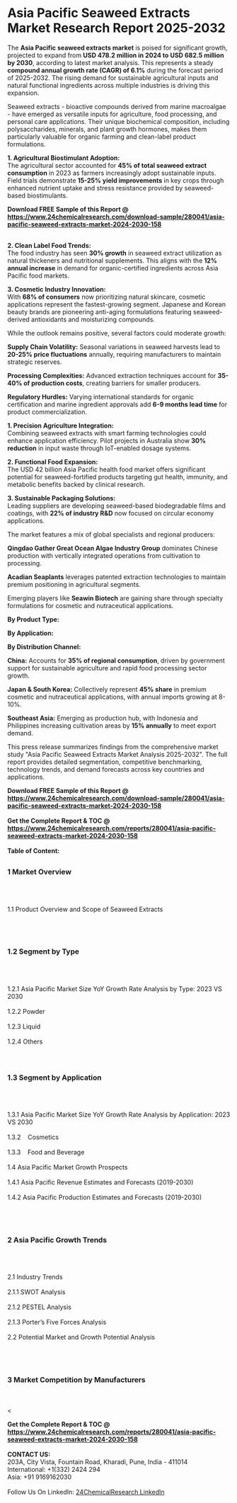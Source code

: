 <h1>Asia Pacific Seaweed Extracts Market Research Report 2025-2032</h1><p>The <strong>Asia Pacific seaweed extracts market</strong> is poised for significant growth, projected to expand from <strong>USD 478.2 million in 2024 to USD 682.5 million by 2030</strong>, according to latest market analysis. This represents a steady <strong>compound annual growth rate (CAGR) of 6.1%</strong> during the forecast period of 2025-2032. The rising demand for sustainable agricultural inputs and natural functional ingredients across multiple industries is driving this expansion.</p><p>Seaweed extracts - bioactive compounds derived from marine macroalgae - have emerged as versatile inputs for agriculture, food processing, and personal care applications. Their unique biochemical composition, including polysaccharides, minerals, and plant growth hormones, makes them particularly valuable for organic farming and clean-label product formulations.</p><p><strong>1. Agricultural Biostimulant Adoption:</strong><br>
The agricultural sector accounted for <strong>45% of total seaweed extract consumption</strong> in 2023 as farmers increasingly adopt sustainable inputs. Field trials demonstrate <strong>15-25% yield improvements</strong> in key crops through enhanced nutrient uptake and stress resistance provided by seaweed-based biostimulants.</p><div><b>Download FREE Sample of this Report @ 
            <a href="https://www.24chemicalresearch.com/download-sample/280041/asia-pacific-seaweed-extracts-market-2024-2030-158">
            https://www.24chemicalresearch.com/download-sample/280041/asia-pacific-seaweed-extracts-market-2024-2030-158</a></b></div><br><p><strong>2. Clean Label Food Trends:</strong><br>
The food industry has seen <strong>30% growth</strong> in seaweed extract utilization as natural thickeners and nutritional supplements. This aligns with the <strong>12% annual increase</strong> in demand for organic-certified ingredients across Asia Pacific food markets.</p><p><strong>3. Cosmetic Industry Innovation:</strong><br>
With <strong>68% of consumers</strong> now prioritizing natural skincare, cosmetic applications represent the fastest-growing segment. Japanese and Korean beauty brands are pioneering anti-aging formulations featuring seaweed-derived antioxidants and moisturizing compounds.</p><p>While the outlook remains positive, several factors could moderate growth:</p><p><strong>Supply Chain Volatility:</strong> Seasonal variations in seaweed harvests lead to <strong>20-25% price fluctuations</strong> annually, requiring manufacturers to maintain strategic reserves.</p><p><strong>Processing Complexities:</strong> Advanced extraction techniques account for <strong>35-40% of production costs</strong>, creating barriers for smaller producers.</p><p><strong>Regulatory Hurdles:</strong> Varying international standards for organic certification and marine ingredient approvals add <strong>6-9 months lead time</strong> for product commercialization.</p><p><strong>1. Precision Agriculture Integration:</strong><br>
Combining seaweed extracts with smart farming technologies could enhance application efficiency. Pilot projects in Australia show <strong>30% reduction</strong> in input waste through IoT-enabled dosage systems.</p><p><strong>2. Functional Food Expansion:</strong><br>
The USD 42 billion Asia Pacific health food market offers significant potential for seaweed-fortified products targeting gut health, immunity, and metabolic benefits backed by clinical research.</p><p><strong>3. Sustainable Packaging Solutions:</strong><br>
Leading suppliers are developing seaweed-based biodegradable films and coatings, with <strong>22% of industry R&amp;D</strong> now focused on circular economy applications.</p><p>The market features a mix of global specialists and regional producers:</p><p><strong>Qingdao Gather Great Ocean Algae Industry Group</strong> dominates Chinese production with vertically integrated operations from cultivation to processing.</p><p><strong>Acadian Seaplants</strong> leverages patented extraction technologies to maintain premium positioning in agricultural segments.</p><p>Emerging players like <strong>Seawin Biotech</strong> are gaining share through specialty formulations for cosmetic and nutraceutical applications.</p><p><strong>By Product Type:</strong></p><p><strong>By Application:</strong></p><p><strong>By Distribution Channel:</strong></p><p><strong>China:</strong> Accounts for <strong>35% of regional consumption</strong>, driven by government support for sustainable agriculture and rapid food processing sector growth.</p><p><strong>Japan &amp; South Korea:</strong> Collectively represent <strong>45% share</strong> in premium cosmetic and nutraceutical applications, with annual imports growing at 8-10%.</p><p><strong>Southeast Asia:</strong> Emerging as production hub, with Indonesia and Philippines increasing cultivation areas by <strong>15% annually</strong> to meet export demand.</p><p>This press release summarizes findings from the comprehensive market study "Asia Pacific Seaweed Extracts Market Analysis 2025-2032". The full report provides detailed segmentation, competitive benchmarking, technology trends, and demand forecasts across key countries and applications.</p><div><b>Download FREE Sample of this Report @ 
            <a href="https://www.24chemicalresearch.com/download-sample/280041/asia-pacific-seaweed-extracts-market-2024-2030-158">
            https://www.24chemicalresearch.com/download-sample/280041/asia-pacific-seaweed-extracts-market-2024-2030-158</a></b></div><br><div><b>Get the Complete Report & TOC @ 
            <a href="https://www.24chemicalresearch.com/reports/280041/asia-pacific-seaweed-extracts-market-2024-2030-158">
            https://www.24chemicalresearch.com/reports/280041/asia-pacific-seaweed-extracts-market-2024-2030-158</a></b></div><br>
            <b>Table of Content:</b><p><h2><span style="font-size:16px"><strong>1 Market Overview&nbsp;&nbsp; &nbsp;</strong></span></h2><br />
<br />
<p>1.1 Product Overview and Scope of Seaweed Extracts &nbsp;</p><br />
<br />
<h2><strong><span style="font-size:16px">1.2 Segment by Type&nbsp;&nbsp; &nbsp;</span></strong></h2><br />
<br />
<p>1.2.1 Asia Pacific Market Size YoY Growth Rate Analysis by Type: 2023 VS 2030&nbsp;&nbsp; &nbsp;<br /><br />
1.2.2 Powder&nbsp;&nbsp; &nbsp;<br /><br />
1.2.3 Liquid<br /><br />
1.2.4 Others<br /><br />
<br />
<h2><span style="font-size:16px"><strong>1.3 Segment by Application&nbsp;&nbsp;</strong></span></h2><br />
<br />
<p>1.3.1 Asia Pacific Market Size YoY Growth Rate Analysis by Application: 2023 VS 2030&nbsp;&nbsp; &nbsp;<br /><br />
1.3.2&nbsp;&nbsp; &nbsp;Cosmetics<br /><br />
1.3.3&nbsp;&nbsp; &nbsp;Food and Beverage<br /><br />
1.4 Asia Pacific Market Growth Prospects&nbsp;&nbsp; &nbsp;<br /><br />
1.4.1 Asia Pacific Revenue Estimates and Forecasts (2019-2030)&nbsp;&nbsp; &nbsp;<br /><br />
1.4.2 Asia Pacific Production Estimates and Forecasts (2019-2030)&nbsp;&nbsp;</p><br />
<br />
<h2><span style="font-size:16px"><strong>2 Asia Pacific Growth Trends&nbsp;&nbsp; &nbsp;</strong></span></h2><br />
<br />
<p>2.1 Industry Trends&nbsp;&nbsp; &nbsp;<br /><br />
2.1.1 SWOT Analysis&nbsp;&nbsp; &nbsp;<br /><br />
2.1.2 PESTEL Analysis&nbsp;&nbsp; &nbsp;<br /><br />
2.1.3 Porter&rsquo;s Five Forces Analysis&nbsp;&nbsp; &nbsp;<br /><br />
2.2 Potential Market and Growth Potential Analysis&nbsp;&nbsp; &nbsp;</p><br />
<br />
<h2><span style="font-size:16px"><strong>3 Market Competition by Manufacturers&nbsp;&nbsp; </strong> </span></h2><br />
<br />
<</p><div><b>Get the Complete Report & TOC @ 
            <a href="https://www.24chemicalresearch.com/reports/280041/asia-pacific-seaweed-extracts-market-2024-2030-158">
            https://www.24chemicalresearch.com/reports/280041/asia-pacific-seaweed-extracts-market-2024-2030-158</a></b></div><br><b>CONTACT US:</b><br>
            203A, City Vista, Fountain Road, Kharadi, Pune, India - 411014<br>
            International: +1(332) 2424 294<br>
            Asia: +91 9169162030 <br><br>
            Follow Us On LinkedIn: <a href="https://www.linkedin.com/company/24chemicalresearch/">24ChemicalResearch LinkedIn</a>